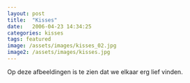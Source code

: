 ```yaml
---
layout: post
title:  "Kisses"
date:   2006-04-23 14:34:25
categories: kisses
tags: featured
image: /assets/images/kisses_02.jpg
image2: /assets/images/kisses.jpg
---
```


Op deze afbeeldingen is te zien dat we elkaar erg lief vinden.
